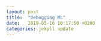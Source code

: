 ```yaml
---
layout: post
title:  "Debugging ML"
date:   2019-05-16 10:17:50 +0200
categories: jekyll update
---
```


[Debugging ML]: http://karpathy.github.io/2019/04/25/recipe/